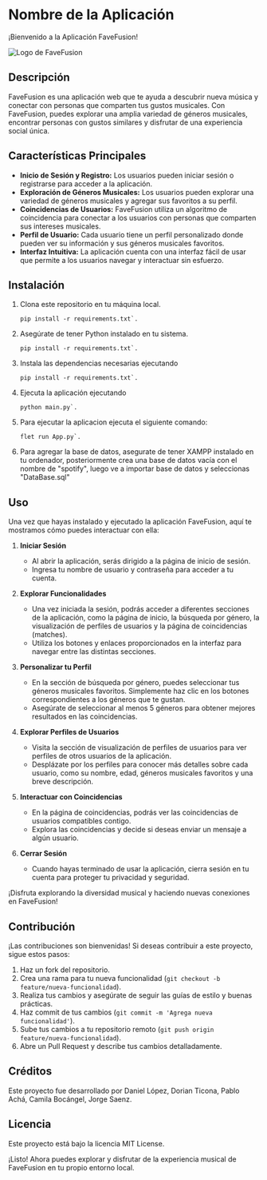 # Nombre de la Aplicación
¡Bienvenido a la Aplicación FaveFusion!


![Logo de FaveFusion](./imagenes/Bad-Bunny.jpg)


## Descripción
FaveFusion es una aplicación web que te ayuda a descubrir nueva música y conectar con personas que comparten tus gustos musicales. Con FaveFusion, puedes explorar una amplia variedad de géneros musicales, encontrar personas con gustos similares y disfrutar de una experiencia social única.

## Características Principales
- **Inicio de Sesión y Registro:** Los usuarios pueden iniciar sesión o registrarse para acceder a la aplicación.
- **Exploración de Géneros Musicales:** Los usuarios pueden explorar una variedad de géneros musicales y agregar sus favoritos a su perfil.
- **Coincidencias de Usuarios:** FaveFusion utiliza un algoritmo de coincidencia para conectar a los usuarios con personas que comparten sus intereses musicales.
- **Perfil de Usuario:** Cada usuario tiene un perfil personalizado donde pueden ver su información y sus géneros musicales favoritos.
- **Interfaz Intuitiva:** La aplicación cuenta con una interfaz fácil de usar que permite a los usuarios navegar y interactuar sin esfuerzo.

## Instalación
1. Clona este repositorio en tu máquina local.

   ```pip install -r requirements.txt`.```

   
3. Asegúrate de tener Python instalado en tu sistema.

   ```pip install -r requirements.txt`.```

  
4. Instala las dependencias necesarias ejecutando
  
   ```pip install -r requirements.txt`.```

  
5. Ejecuta la aplicación ejecutando
  
   ```python main.py`.```

  
6. Para ejecutar la aplicacion ejecuta el siguiente comando:

   ```flet run App.py`.```

7. Para agregar la base de datos, asegurate de tener XAMPP instalado en tu ordenador, posteriormente crea una base de datos vacía con el nombre de "spotify", luego ve a importar base de datos y seleccionas "DataBase.sql"

## Uso

Una vez que hayas instalado y ejecutado la aplicación FaveFusion, aquí te mostramos cómo puedes interactuar con ella:

1. **Iniciar Sesión**
   - Al abrir la aplicación, serás dirigido a la página de inicio de sesión.
   - Ingresa tu nombre de usuario y contraseña para acceder a tu cuenta.

2. **Explorar Funcionalidades**
   - Una vez iniciada la sesión, podrás acceder a diferentes secciones de la aplicación, como la página de inicio, la búsqueda por género, la visualización de perfiles de usuarios y la página de coincidencias (matches).
   - Utiliza los botones y enlaces proporcionados en la interfaz para navegar entre las distintas secciones.

3. **Personalizar tu Perfil**
   - En la sección de búsqueda por género, puedes seleccionar tus géneros musicales favoritos. Simplemente haz clic en los botones correspondientes a los géneros que te gustan.
   - Asegúrate de seleccionar al menos 5 géneros para obtener mejores resultados en las coincidencias.

4. **Explorar Perfiles de Usuarios**
   - Visita la sección de visualización de perfiles de usuarios para ver perfiles de otros usuarios de la aplicación.
   - Desplázate por los perfiles para conocer más detalles sobre cada usuario, como su nombre, edad, géneros musicales favoritos y una breve descripción.

5. **Interactuar con Coincidencias**
   - En la página de coincidencias, podrás ver las coincidencias de usuarios compatibles contigo.
   - Explora las coincidencias y decide si deseas enviar un mensaje a algún usuario.

6. **Cerrar Sesión**
   - Cuando hayas terminado de usar la aplicación, cierra sesión en tu cuenta para proteger tu privacidad y seguridad.

¡Disfruta explorando la diversidad musical y haciendo nuevas conexiones en FaveFusion!


## Contribución
¡Las contribuciones son bienvenidas! Si deseas contribuir a este proyecto, sigue estos pasos:
1. Haz un fork del repositorio.
2. Crea una rama para tu nueva funcionalidad (`git checkout -b feature/nueva-funcionalidad`).
3. Realiza tus cambios y asegúrate de seguir las guías de estilo y buenas prácticas.
4. Haz commit de tus cambios (`git commit -m 'Agrega nueva funcionalidad'`).
5. Sube tus cambios a tu repositorio remoto (`git push origin feature/nueva-funcionalidad`).
6. Abre un Pull Request y describe tus cambios detalladamente.

## Créditos
Este proyecto fue desarrollado por Daniel López, Dorian Ticona, Pablo Achá, Camila Bocángel, Jorge Saenz.

## Licencia
Este proyecto está bajo la licencia MIT License.



¡Listo! Ahora puedes explorar y disfrutar de la experiencia musical de FaveFusion en tu propio entorno local.

